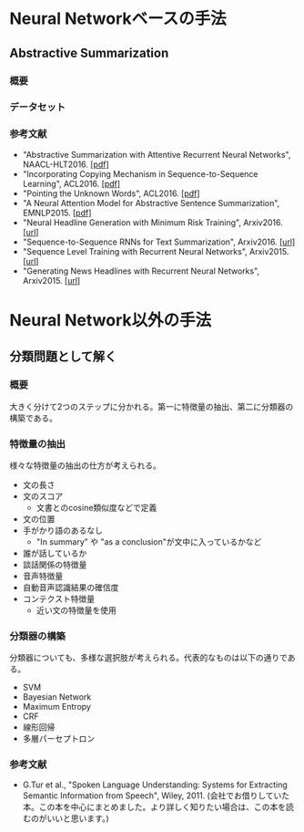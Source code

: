 # Neural Networkベースの手法 
## Abstractive Summarization
### 概要

### データセット


### 参考文献
- "Abstractive Summarization with Attentive Recurrent Neural Networks", NAACL-HLT2016.
[[pdf]](http://nlp.seas.harvard.edu/papers/naacl16_summary.pdf)
- "Incorporating Copying Mechanism in Sequence-to-Sequence Learning", ACL2016.
[[pdf]](https://www.aclweb.org/anthology/P/P16/P16-1154.pdf)
- "Pointing the Unknown Words", ACL2016.
[[pdf]](https://www.aclweb.org/anthology/P/P16/P16-1014.pdf)
- "A Neural Attention Model for Abstractive Sentence Summarization", EMNLP2015.
[[pdf]](https://www.aclweb.org/anthology/D/D15/D15-1044.pdf)
- "Neural Headline Generation with Minimum Risk Training", Arxiv2016.
[[url]](https://128.84.21.199/abs/1604.01904v1)
- "Sequence-to-Sequence RNNs for Text Summarization", Arxiv2016.
[[url]](https://128.84.21.199/abs/1602.06023v1)
- "Sequence Level Training with Recurrent Neural Networks", Arxiv2015.
[[url]](https://arxiv.org/abs/1511.06732)
- "Generating News Headlines with Recurrent Neural Networks", Arxiv2015.
[[url]](https://arxiv.org/abs/1512.01712)

# Neural Network以外の手法
## 分類問題として解く
### 概要
大きく分けて2つのステップに分かれる。第一に特徴量の抽出、第二に分類器の構築である。

### 特徴量の抽出
様々な特徴量の抽出の仕方が考えられる。
- 文の長さ
- 文のスコア
  - 文書とのcosine類似度などで定義
- 文の位置
- 手がかり語のあるなし
  - "In summary" や "as a conclusion"が文中に入っているかなど
- 誰が話しているか
- 談話関係の特徴量
- 音声特徴量
- 自動音声認識結果の確信度
- コンテクスト特徴量
  - 近い文の特徴量を使用

### 分類器の構築
分類器についても、多様な選択肢が考えられる。代表的なものは以下の通りである。
- SVM
- Bayesian Network
- Maximum Entropy
- CRF
- 線形回帰
- 多層パーセプトロン

### 参考文献
- G.Tur et al., "Spoken Language Understanding: Systems for Extracting Semantic Information from Speech", Wiley, 2011. (会社でお借りしていた本。この本を中心にまとめました。より詳しく知りたい場合は、この本を読むのがいいと思います。)